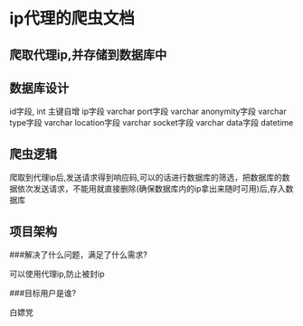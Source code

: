 # ip代理的爬虫文档
## 爬取代理ip,并存储到数据库中

## 数据库设计
id字段, int 主键自增
ip字段   varchar
port字段   varchar
anonymity字段  varchar
type字段   varchar
location字段  varchar
socket字段  varchar
data字段  datetime
## 爬虫逻辑
爬取到代理ip后,发送请求得到响应码,可以的话进行数据库的筛选，把数据库的数据依次发送请求，不能用就直接删除(确保数据库内的ip拿出来随时可用)后,存入数据库
## 项目架构
###解决了什么问题，满足了什么需求?

可以使用代理ip,防止被封ip

###目标用户是谁?

白嫖党

